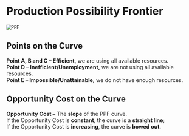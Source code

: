 # Production Possibility Frontier

<img src="https://imglf4.lf127.net/img/MGJnTlcwNXNQQU5mTTVBUHpDaVlROUpZQUl4Uk51azdRVkpzSVZEdE9wM3JRVGg1VldFVU9RPT0.jpg" alt="PPF" style="zoom:80%;" />

## Points on the Curve

**Point A, B and C – Efficient,** we are using all available resources.<br/>**Point D – Inefficient/Unemployment,** we are not using all available resources.<br/>**Point E – Impossible/Unattainable,** we do not have enough resources.

## Opportunity Cost on the Curve

**Opportunity Cost –** The **slope** of the PPF curve.<br/>If the Opportunity Cost is **constant**, the curve is a **straight line**;<br/>If the Opportunity Cost is **increasing**, the curve is **bowed out**.

